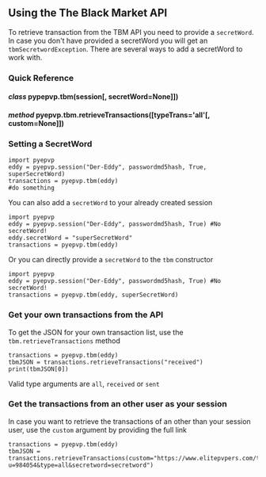 Using the The Black Market API
---
To retrieve transaction from the TBM API you need to provide a `secretWord`. In case you don't have provided a secretWord you will get an `tbmSecretwordException`.
There are several ways to add a secretWord to work with.

### Quick Reference
#### *class* **pypepvp.tbm**(session[, secretWord=None]])
#### *method* **pyepvp.tbm.retrieveTransactions**([typeTrans='all'[, custom=None]])

### Setting a SecretWord

    import pyepvp
    eddy = pyepvp.session("Der-Eddy", passwordmd5hash, True, superSecretWord)
    transactions = pyepvp.tbm(eddy)
    #do something

You can also add a `secretWord` to your already created session

    import pyepvp
    eddy = pyepvp.session("Der-Eddy", passwordmd5hash, True) #No secretWord!
    eddy.secretWord = "superSecretWord"
    transactions = pyepvp.tbm(eddy)

Or you can directly provide a `secretWord` to the `tbm` constructor

    import pyepvp
    eddy = pyepvp.session("Der-Eddy", passwordmd5hash, True) #No secretWord!
    transactions = pyepvp.tbm(eddy, superSecretWord)

### Get your own transactions from the API

To get the JSON for your own transaction list, use the `tbm.retrieveTransactions` method

    transactions = pyepvp.tbm(eddy)
    tbmJSON = transactions.retrieveTransactions("received")
    print(tbmJSON[0])

Valid type arguments are `all`, `received` or `sent`

### Get the transactions from an other user as your session

In case you want to retrieve the transactions of an other than your session user, use the `custom` argument by providing the full link

    transactions = pyepvp.tbm(eddy)
    tbmJSON = transactions.retrieveTransactions(custom="https://www.elitepvpers.com/theblackmarket/api/transactions.php?u=984054&type=all&secretword=secretword")
